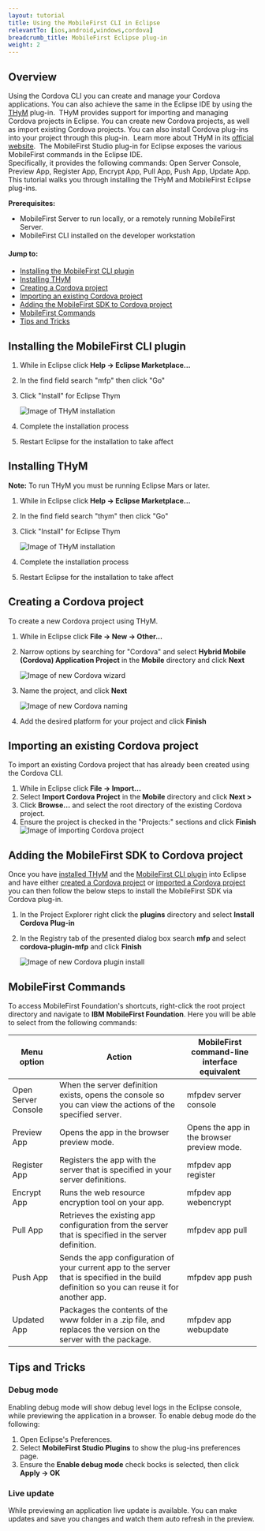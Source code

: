 ```yaml
---
layout: tutorial
title: Using the MobileFirst CLI in Eclipse
relevantTo: [ios,android,windows,cordova]
breadcrumb_title: MobileFirst Eclipse plug-in
weight: 2
---
```


## Overview
Using the Cordova CLI you can create and manage your Cordova applications. You can also achieve the same in the Eclipse IDE by using the [THyM](https://www.eclipse.org/thym/) plug-in.
​
THyM provides support for importing and managing Cordova projects in Eclipse. You can create new Cordova projects, as well as import existing Cordova projects. You can also install Cordova plug-ins into your project through this plug-in.
​
Learn more about THyM in its [official website](https://www.eclipse.org/thym/).
​
The MobileFirst Studio plug-in for Eclipse exposes the various MobileFirst commands in the Eclipse IDE.  
Specifically, it provides the following commands: Open Server Console, Preview App, Register App, Encrypt App, Pull App, Push App, Update App.
​
This tutorial walks you through installing the THyM and MobileFirst Eclipse plug-ins.

**Prerequisites:**  
* MobileFirst Server to run locally, or a remotely running MobileFirst Server.
* MobileFirst CLI installed on the developer workstation

#### Jump to:

* [Installing the MobileFirst CLI plugin](#installing-the-mobilefirst-cli-plugin)
* [Installing THyM](#installing-thym)
* [Creating a Cordova project](#creating-a-cordova-project)
* [Importing an existing Cordova project](#importing-an-existing-cordova-project)
* [Adding the MobileFirst SDK to Cordova project](#adding-the-mobilefirst-sdk-to-cordova-project)
* [MobileFirst Commands](#mobilefirst-commands)
* [Tips and Tricks](#tips-and-tricks)


## Installing the MobileFirst CLI plugin

1. While in Eclipse click **Help → Eclipse Marketplace...**
2. In the find field search "mfp" then click "Go"
3. Click "Install" for Eclipse Thym 

	![Image of THyM installation](Thym_install.png)

4. Complete the installation process
5. Restart Eclipse for the installation to take affect

## Installing THyM

**Note:** To run THyM you must be running Eclipse Mars or later.

1. While in Eclipse click **Help → Eclipse Marketplace...**
2. In the find field search "thym" then click "Go"
3. Click "Install" for Eclipse Thym 

	![Image of THyM installation](Thym_install.png)

4. Complete the installation process
5. Restart Eclipse for the installation to take affect


## Creating a Cordova project
To create a new Cordova project using THyM.

1. While in Eclipse click **File → New → Other...**
2. Narrow options by searching for "Cordova" and select **Hybrid Mobile (Cordova) Application Project** in the **Mobile** directory and click **Next**

	![Image of new Cordova wizard](New_cordova_wizard.png)

3. Name the project, and click **Next**

	![Image of new Cordova naming](New_cordova_naming.png)

4. Add the desired platform for your project and click **Finish**

## Importing an existing Cordova project
To import an existing Cordova project that has already been created using the Cordova CLI.

1. While in Eclipse click **File → Import...**
2. Select **Import Cordova Project** in the **Mobile** directory and click **Next >**
3. Click **Browse...** and select the root directory of the existing Cordova project.
4. Ensure the project is checked in the "Projects:" sections and click **Finish**
	![Image of importing Cordova project](Import_cordova.png)


## Adding the MobileFirst SDK to Cordova project
Once you have [installed THyM](#installing-thym) and the [MobileFirst CLI plugin](#installing-mobilefirst-cli-plugin) into Eclipse and have either [created a Cordova project](#creating-a-cordova-project) or [imported a Cordova project](#importing-an-existing-cordova-project) you can then follow the below steps to install the MobileFirst SDK via Cordova plug-in.

1. In the Project Explorer right click the **plugins** directory and select **Install Cordova Plug-in**
2. In the Registry tab of the presented dialog box search **mfp** and select **cordova-plugin-mfp** and click **Finish**

	![Image of new Cordova plugin install](New_installing_cordova_plugin.png)

## MobileFirst Commands
To access MobileFirst Foundation's shortcuts, right-click the root project directory and navigate to **IBM MobileFirst Foundation**.  Here you will be able to select from the following commands:

| Menu option         | Action                                                                                                                                       | MobileFirst command-line interface equivalent |
|---------------------|----------------------------------------------------------------------------------------------------------------------------------------------|-----------------------------------------------|
| Open Server Console | When the server definition exists, opens the console so you can view the actions of the specified server.                                    | mfpdev server console                         |
| Preview App         | Opens the app in the browser preview mode.                                                                                                   | Opens the app in the browser preview mode.    |
| Register App        | Registers the app with the server that is specified in your server definitions.                                                              | mfpdev app register                           |
| Encrypt App         | Runs the web resource encryption tool on your app.                                                                                           | mfpdev app webencrypt                         |
| Pull App            | Retrieves the existing app configuration from the server that is specified in the server definition.                                         | mfpdev app pull                               |
| Push App            | Sends the app configuration of your current app to the server that is specified in the build definition so you can reuse it for another app. | mfpdev app push                               |
| Updated App         | Packages the contents of the www folder in a .zip file, and replaces the version on the server with the package.                             | mfpdev app webupdate                          |


## Tips and Tricks

### Debug mode
Enabling debug mode will show debug level logs in the Eclipse console, while previewing the application in a browser.  To enable debug mode do the following:  

1. Open Eclipse's Preferences.
2. Select **MobileFirst Studio Plugins** to show the plug-ins preferences page.
3. Ensure the **Enable debug mode** check bocks is selected, then click **Apply → OK**

### Live update
While previewing an application live update is available. You can make updates and save you changes and watch them auto refresh in the preview.